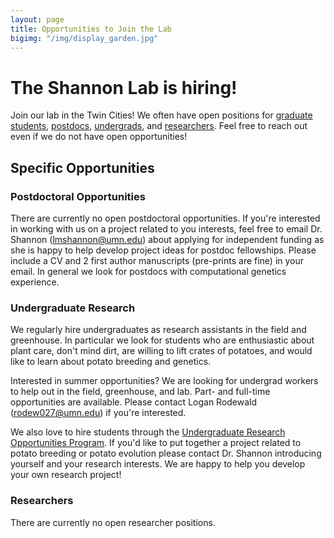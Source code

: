 ```yaml
---
layout: page
title: Opportunities to Join the Lab
bigimg: "/img/display_garden.jpg"
---
```


# The Shannon Lab is hiring!

Join our lab in the Twin Cities! We often have open positions for [graduate students](#graduate-research), [postdocs](#postdoctoral-opportunities), [undergrads](#undergraduate-research), and [researchers](#researchers). Feel free to reach out even if we do not have open opportunities!

## Specific Opportunities

### Postdoctoral Opportunities

There are currently no open postdoctoral opportunities. If you're interested in working with us on a project related to you interests, feel free to email Dr. Shannon (lmshannon@umn.edu) about applying for independent funding as she is happy to help develop project ideas for postdoc fellowships. Please include a CV and 2 first author manuscripts (pre-prints are fine) in your email. In general we look for postdocs with computational genetics experience.


### Undergraduate Research

We regularly hire undergraduates as research assistants in the field and greenhouse. In particular we look for students who are enthusiastic about plant care, don't mind dirt, are willing to lift crates of potatoes, and would like to learn about potato breeding and genetics. 

Interested in summer opportunities? We are looking for undergrad workers to help out in the field, greenhouse, and lab. Part- and full-time opportunities are available. Please contact Logan Rodewald (rodew027@umn.edu) if you're interested.  

We also love to hire students through the [Undergraduate Research Opportunities Program](https://ugresearch.umn.edu/opportunities/urop). If you'd like to put together a project related to potato breeding or potato evolution please contact Dr. Shannon introducing yourself and your research interests. We are happy to help you develop your own research project!

### Researchers

There are currently no open researcher positions.
